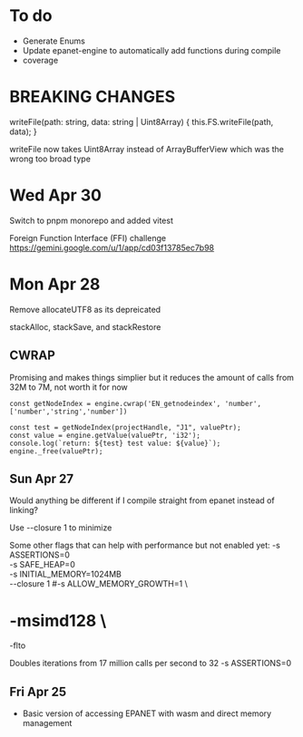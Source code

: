 # To do

- Generate Enums
- Update epanet-engine to automatically add functions during compile
- coverage

# BREAKING CHANGES

writeFile(path: string, data: string | Uint8Array) {
this.FS.writeFile(path, data);
}

writeFile now takes Uint8Array instead of ArrayBufferView which was the wrong too broad type

# Wed Apr 30

Switch to pnpm monorepo and added vitest

Foreign Function Interface (FFI) challenge
https://gemini.google.com/u/1/app/cd03f13785ec7b98

# Mon Apr 28

Remove allocateUTF8 as its depreicated

stackAlloc, stackSave, and stackRestore

## CWRAP

Promising and makes things simplier but it reduces the amount of calls from 32M to 7M, not worth it for now

```
const getNodeIndex = engine.cwrap('EN_getnodeindex', 'number', ['number','string','number'])

const test = getNodeIndex(projectHandle, "J1", valuePtr);
const value = engine.getValue(valuePtr, 'i32');
console.log(`return: ${test} test value: ${value}`);
engine._free(valuePtr);
```

## Sun Apr 27

Would anything be different if I compile straight from epanet instead of linking?

Use --closure 1 to minimize

Some other flags that can help with performance but not enabled yet:
-s ASSERTIONS=0 \
 -s SAFE_HEAP=0 \
 -s INITIAL_MEMORY=1024MB \
 --closure 1
#-s ALLOW_MEMORY_GROWTH=1 \

# -msimd128 \

-flto

Doubles iterations from 17 million calls per second to 32
-s ASSERTIONS=0

## Fri Apr 25

- Basic version of accessing EPANET with wasm and direct memory management
